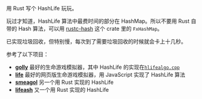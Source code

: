 用 Rust 写个 HashLife 玩玩。

玩过才知道，HashLife 算法中最费时间的部分在 HashMap。所以不要用 Rust 自带的 Hash 算法，可以用 [rustc-hash](https://crates.io/crates/rustc-hash) 这个 crate 里的 `FxHashMap`。

已实现垃圾回收，但特别慢，每次到了需要垃圾回收的时候就会卡上十几秒。

参考了以下项目：

- [**golly**](https://github.com/AlephAlpha/golly) 最好的生命游戏模拟器，其中 HashLife 的实现在[`hlifealgo.cpp`](https://github.com/AlephAlpha/golly/blob/master/gollybase/hlifealgo.cpp)
- [**life**](https://github.com/copy/life) 最好的网页版生命游戏模拟器，用 JavaScript 实现了 HashLife 算法
- [**smeagol**](https://github.com/billyrieger/smeagol) 另一个用 Rust 实现的 HashLife
- [**lifeash**](https://github.com/LU15W1R7H/lifeash) 又一个用 Rust 实现的 HashLife